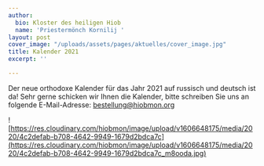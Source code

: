 ```yaml
---
author:
  bio: Kloster des heiligen Hiob
  name: 'Priestermönch Kornilij '
layout: post
cover_image: "/uploads/assets/pages/aktuelles/cover_image.jpg"
title: Kalender 2021
excerpt: ''

---
```

Der neue orthodoxe Kalender für das Jahr 2021 auf russisch und deutsch ist da! Sehr gerne schicken wir Ihnen die Kalender, bitte schreiben Sie uns an folgende E-Mail-Adresse: bestellung@hiobmon.org

![https://res.cloudinary.com/hiobmon/image/upload/v1606648175/media/2020/4c2defab-b708-4642-9949-1679d2bdca7c](https://res.cloudinary.com/hiobmon/image/upload/v1606648175/media/2020/4c2defab-b708-4642-9949-1679d2bdca7c_m8ooda.jpg)